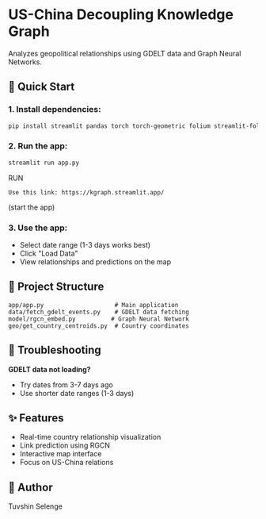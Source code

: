 # US-China Decoupling Knowledge Graph

Analyzes geopolitical relationships using GDELT data and Graph Neural Networks.

## 🚀 Quick Start

### 1. Install dependencies:
```bash
pip install streamlit pandas torch torch-geometric folium streamlit-folium gdeltdoc
```

### 2. Run the app:
```bash
streamlit run app.py
```

RUN

```Link
Use this link: https://kgraph.streamlit.app/  
```
(start the app)

### 3. Use the app:
- Select date range (1-3 days works best)
- Click "Load Data"
- View relationships and predictions on the map

## 📂 Project Structure
```
app/app.py                    # Main application
data/fetch_gdelt_events.py    # GDELT data fetching
model/rgcn_embed.py          # Graph Neural Network
geo/get_country_centroids.py  # Country coordinates
```

## 🔧 Troubleshooting

**GDELT data not loading?**
- Try dates from 3-7 days ago
- Use shorter date ranges (1-3 days)

## ✨ Features
- Real-time country relationship visualization
- Link prediction using RGCN
- Interactive map interface
- Focus on US-China relations

## 👤 Author
Tuvshin Selenge
